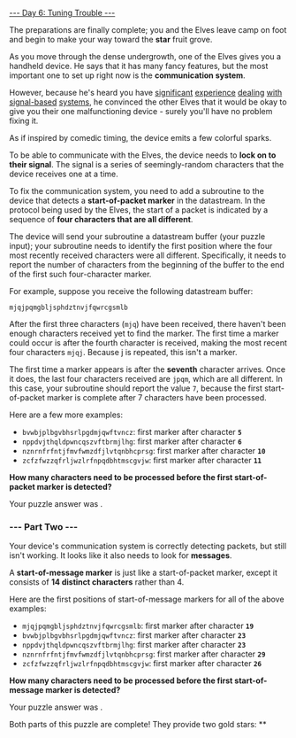 [--- Day 6: Tuning Trouble ---](https://adventofcode.com/2022/day/6)

The preparations are finally complete; you and the Elves leave camp on foot and begin to make your way toward the **star** fruit grove.

As you move through the dense undergrowth, one of the Elves gives you a handheld device. He says that it has many fancy features, but the most important one to set up right now is the **communication system**.

However, because he's heard you have [significant](https://adventofcode.com/2016/day/6) [experience](https://adventofcode.com/2016/day/25) [dealing](https://adventofcode.com/2019/day/7) [with](https://adventofcode.com/2019/day/9) [signal-based](https://adventofcode.com/2019/day/16) [systems](https://adventofcode.com/2021/day/25), he convinced the other Elves that it would be okay to give you their one malfunctioning device - surely you'll have no problem fixing it.

As if inspired by comedic timing, the device emits a few colorful sparks.

To be able to communicate with the Elves, the device needs to **lock on to their signal**. The signal is a series of seemingly-random characters that the device receives one at a time.

To fix the communication system, you need to add a subroutine to the device that detects a **start-of-packet marker** in the datastream. In the protocol being used by the Elves, the start of a packet is indicated by a sequence of **four characters that are all different**.

The device will send your subroutine a datastream buffer (your puzzle input); your subroutine needs to identify the first position where the four most recently received characters were all different. Specifically, it needs to report the number of characters from the beginning of the buffer to the end of the first such four-character marker.

For example, suppose you receive the following datastream buffer:

`mjqjpqmgbljsphdztnvjfqwrcgsmlb`

After the first three characters (`mjq`) have been received, there haven't been enough characters received yet to find the marker. The first time a marker could occur is after the fourth character is received, making the most recent four characters `mjqj`. Because j is repeated, this isn't a marker.

The first time a marker appears is after the **seventh** character arrives. Once it does, the last four characters received are `jpqm`, which are all different. In this case, your subroutine should report the value `7`, because the first start-of-packet marker is complete after 7 characters have been processed.

Here are a few more examples:

  - `bvwbjplbgvbhsrlpgdmjqwftvncz`: first marker after character **`5`**
  - `nppdvjthqldpwncqszvftbrmjlhg`: first marker after character **`6`**
  - `nznrnfrfntjfmvfwmzdfjlvtqnbhcprsg`: first marker after character **`10`**
  - `zcfzfwzzqfrljwzlrfnpqdbhtmscgvjw`: first marker after character **`11`**

**How many characters need to be processed before the first start-of-packet marker is detected?**

Your puzzle answer was <!-- 1794 -->.

### --- Part Two ---

Your device's communication system is correctly detecting packets, but still isn't working. It looks like it also needs to look for **messages**.

A **start-of-message marker** is just like a start-of-packet marker, except it consists of **14 distinct characters** rather than 4.

Here are the first positions of start-of-message markers for all of the above examples:

  - `mjqjpqmgbljsphdztnvjfqwrcgsmlb`: first marker after character **`19`**
  - `bvwbjplbgvbhsrlpgdmjqwftvncz`: first marker after character **`23`**
  - `nppdvjthqldpwncqszvftbrmjlhg`: first marker after character **`23`**
  - `nznrnfrfntjfmvfwmzdfjlvtqnbhcprsg`: first marker after character **`29`**
  - `zcfzfwzzqfrljwzlrfnpqdbhtmscgvjw`: first marker after character **`26`**

**How many characters need to be processed before the first start-of-message marker is detected?**

Your puzzle answer was <!-- 2851 -->.

Both parts of this puzzle are complete! They provide two gold stars: **